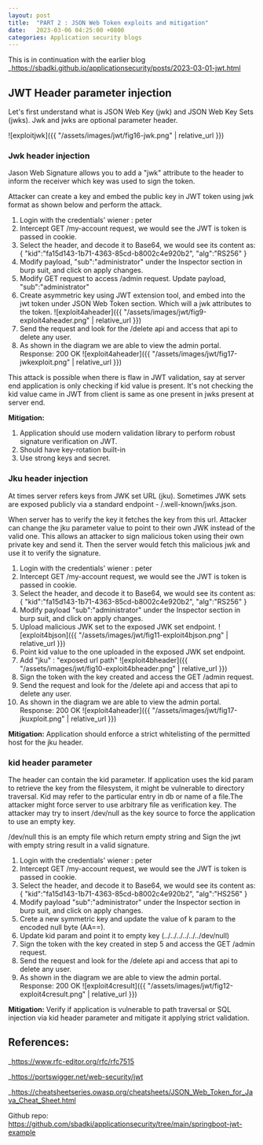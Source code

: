 ```yaml
---
layout: post
title:  "PART 2 : JSON Web Token exploits and mitigation"
date:   2023-03-06 04:25:00 +0800
categories: Application security blogs
---
```

This is in continuation with the earlier blog 
_https://sbadki.github.io/applicationsecurity/posts/2023-03-01-jwt.html


## JWT Header parameter injection ##


Let's first understand what is JSON Web Key (jwk) and  JSON Web Key Sets (jwks). Jwk and jwks are optional parameter header. 

![exploitjwk]({{ "/assets/images/jwt/fig16-jwk.png" | relative_url }})


### Jwk header injection ###


Jason Web Signature allows you to add a "jwk" attribute to the header to inform the receiver which key was used to sign the token. 

Attacker can create a key and embed the public key in JWT token using jwk format as shown below and perform the attack.

1. Login with the credentials' wiener : peter
2. Intercept GET /my-account request, we would see the JWT is token is passed in cookie.
3. Select the header, and decode it to Base64, we would see its content as:
   {
   "kid":"fa15d143-1b71-4363-85cd-b8002c4e920b2",
   "alg":"RS256"
   }
4. Modify payload, "sub":"administrator" under the Inspector section in burp suit, and click on apply changes.
5. Modify GET request to access /admin request. Update payload, "sub":"administrator" 
6. Create asymmetric key using JWT extension tool, and embed into the jwt token under JSON Web Token section. Which will a jwk attributes to the token.
![exploit4aheader]({{ "/assets/images/jwt/fig9-exploit4aheader.png" | relative_url }})
7. Send the request and look for the /delete api and access that api to delete any user.
8. As shown in the diagram we are able to view the admin portal. Response: 200 OK
![exploit4aheader]({{ "/assets/images/jwt/fig17-jwkexploit.png" | relative_url }})

This attack is possible when there is flaw in JWT validation, say at server end application is only checking if kid value is present. 
It's not checking the kid value came in JWT from client is same as one present in jwks present at server end.

**Mitigation:** 
1. Application should use modern validation library to perform robust signature verification on JWT.
2. Should have key-rotation built-in
3. Use strong keys and secret.


### Jku header injection ###


At times server refers keys from JWK set URL (jku). Sometimes JWK sets are exposed publicly via a standard endpoint - /.well-known/jwks.json.

When server has to verify the key it fetches the key from this url. Attacker can change the jku parameter value to point to their own JWK instead of the
valid one. This allows an attacker to sign malicious token using their own private key and send it. Then the server would fetch this malicious jwk and use it
to verify the signature.

1. Login with the credentials' wiener : peter
2. Intercept GET /my-account request, we would see the JWT is token is passed in cookie.
3. Select the header, and decode it to Base64, we would see its content as:
   {
   "kid":"fa15d143-1b71-4363-85cd-b8002c4e920b2",
   "alg":"RS256"
   }
4. Modify payload "sub":"administrator" under the Inspector section in burp suit, and click on apply changes.
5. Upload malicious JWK set to the exposed JWK set endpoint.
![exploit4bjson]({{ "/assets/images/jwt/fig11-exploit4bjson.png" | relative_url }})
6. Point kid value to the one uploaded in the exposed JWK set endpoint.
7. Add "jku" : "exposed url path"
![exploit4bheader]({{ "/assets/images/jwt/fig10-exploit4bheader.png" | relative_url }})
8. Sign the token with the key created and access the GET /admin request.
9. Send the request and look for the /delete api and access that api to delete any user.
10. As shown in the diagram we are able to view the admin portal. Response: 200 OK
![exploit4aheader]({{ "/assets/images/jwt/fig17-jkuxploit.png" | relative_url }})


**Mitigation:** Application should enforce a strict whitelisting of the permitted host for the jku header.


### kid header parameter ###


The header can contain the kid parameter. If application uses the kid param to retrieve the key from the filesystem, it might be vulnerable to directory 
traversal. Kid may refer to the particular entry in db or name of a file.The attacker might force server to use arbitrary file as verification key. 
The attacker may try to insert /dev/null as the key source to force the application to use an empty key.

/dev/null  this is an empty file which return empty string and Sign the jwt with empty string result in a valid signature.

1. Login with the credentials' wiener : peter
2. Intercept GET /my-account request, we would see the JWT is token is passed in cookie.
3. Select the header, and decode it to Base64, we would see its content as:
   {
   "kid":"fa15d143-1b71-4363-85cd-b8002c4e920b2",
   "alg":"HS256"
   }
4. Modify payload "sub":"administrator" under the Inspector section in burp suit, and click on apply changes.
5. Crete a new symmetric key and update the value of k param to the encoded null byte (AA==).
6. Update kid param and point it to empty key (../../../../../../dev/null)
7. Sign the token with the key created in step 5 and access the GET /admin request.
8. Send the request and look for the /delete api and access that api to delete any user. 
9. As shown in the diagram we are able to view the admin portal. Response: 200 OK
![exploit4cresult]({{ "/assets/images/jwt/fig12-exploit4cresult.png" | relative_url }})


**Mitigation:** Verify if application is vulnerable to path traversal or SQL injection via kid header parameter and mitigate it applying strict validation.


## References: ##

_https://www.rfc-editor.org/rfc/rfc7515

_https://portswigger.net/web-security/jwt

_https://cheatsheetseries.owasp.org/cheatsheets/JSON_Web_Token_for_Java_Cheat_Sheet.html

Github repo: https://github.com/sbadki/applicationsecurity/tree/main/springboot-jwt-example